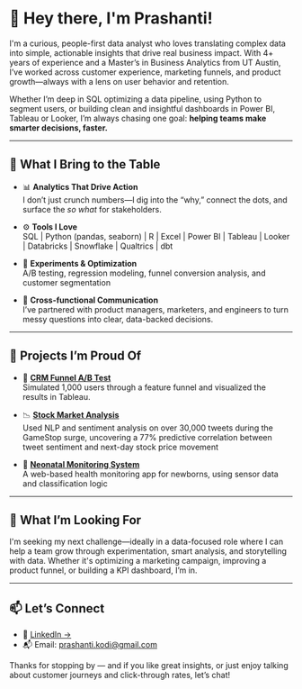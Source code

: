 

# 👋 Hey there, I'm Prashanti!

I'm a curious, people-first data analyst who loves translating complex data into simple, actionable insights that drive real business impact. With 4+ years of experience and a Master’s in Business Analytics from UT Austin, I’ve worked across customer experience, marketing funnels, and product growth—always with a lens on user behavior and retention.

Whether I’m deep in SQL optimizing a data pipeline, using Python to segment users, or building clean and insightful dashboards in Power BI, Tableau or Looker, I’m always chasing one goal: **helping teams make smarter decisions, faster.**

---

## 🧰 What I Bring to the Table

- 📊 **Analytics That Drive Action**  
  I don’t just crunch numbers—I dig into the “why,” connect the dots, and surface the *so what* for stakeholders.
  
- ⚙️ **Tools I Love**  
  SQL | Python (pandas, seaborn) | R | Excel | Power BI | Tableau | Looker | Databricks | Snowflake | Qualtrics | dbt

- 🔁 **Experiments & Optimization**  
  A/B testing, regression modeling, funnel conversion analysis, and customer segmentation

- 🤝 **Cross-functional Communication**  
  I’ve partnered with product managers, marketers, and engineers to turn messy questions into clear, data-backed decisions.

---

## 🚀 Projects I’m Proud Of

- 🧪 [**CRM Funnel A/B Test**](https://github.com/pkodi333/Customer-Journey-Funnel-Control-vs-Experiment-)  
  Simulated 1,000 users through a feature funnel and visualized the results in Tableau. 

- 📉 [**Stock Market Analysis**](https://github.com/pkodi333/GameStop-How-do-tweets-affect-the-Stock-Market-)  
  Used NLP and sentiment analysis on over 30,000 tweets during the GameStop surge, uncovering a 77% predictive correlation between tweet sentiment and next-day stock price 
  movement


- 👶 [**Neonatal Monitoring System**](https://github.com/pkodi333/Neonatal-Monitoring)  
  A web-based health monitoring app for newborns, using sensor data and classification logic

---

## 🎯 What I’m Looking For

I'm seeking my next challenge—ideally in a data-focused role where I can help a team grow through experimentation, smart analysis, and storytelling with data. Whether it's optimizing a marketing campaign, improving a product funnel, or building a KPI dashboard, I’m in.

---

## 📫 Let’s Connect

- 💼 [LinkedIn →](https://www.linkedin.com/in/prashantikodi/)
- 📬 Email: prashanti.kodi@gmail.com

Thanks for stopping by — and if you like great insights, or just enjoy talking about customer journeys and click-through rates, let’s chat!


<!--
**pkodi333/pkodi333** is a ✨ _special_ ✨ repository because its `README.md` (this file) appears on your GitHub profile.

Here are some ideas to get you started:

- 🔭 I’m currently working on ...
- 🌱 I’m currently learning ...
- 👯 I’m looking to collaborate on ...
- 🤔 I’m looking for help with ...
- 💬 Ask me about ...
- 📫 How to reach me: ...
- 😄 Pronouns: ...
- ⚡ Fun fact: ...
-->
